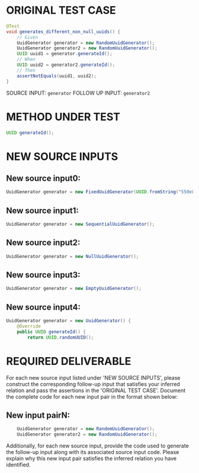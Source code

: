# ORIGINAL TEST CASE
```java
@Test
void generates_different_non_null_uuids() {
    // Given
    UuidGenerator generator = new RandomUuidGenerator();
    UuidGenerator generator2 = new RandomUuidGenerator();
    UUID uuid1 = generator.generateId();
    // When
    UUID uuid2 = generator2.generateId();
    // Then
    assertNotEquals(uuid1, uuid2);
}

```
SOURCE INPUT: `generator`
FOLLOW UP INPUT: `generator2`


# METHOD UNDER TEST
```java
UUID generateId();

```


# NEW SOURCE INPUTS
## New source input0:
```java
UuidGenerator generator = new FixedUuidGenerator(UUID.fromString("550e8400-e29b-41d4-a716-446655440000"));
```

## New source input1:
```java
UuidGenerator generator = new SequentialUuidGenerator();
```

## New source input2:
```java
UuidGenerator generator = new NullUuidGenerator();
```

## New source input3:
```java
UuidGenerator generator = new EmptyUuidGenerator();
```

## New source input4:
```java
UuidGenerator generator = new UuidGenerator() {
    @Override
    public UUID generateId() {
        return UUID.randomUUID();
```



# REQUIRED DELIVERABLE
For each new source input listed under 'NEW SOURCE INPUTS', please construct the corresponding follow-up input that satisfies your inferred relation and pass the assertions in the 'ORIGINAL TEST CASE'. Document the complete code for each new input pair in the format shown below:
## New input pairN:
```java
    UuidGenerator generator = new RandomUuidGenerator();
    UuidGenerator generator2 = new RandomUuidGenerator();
```

Additionally, for each new source input, provide the code used to generate the follow-up input along with its associated source input code. Please explain why this new input pair satisfies the inferred relation you have identified.